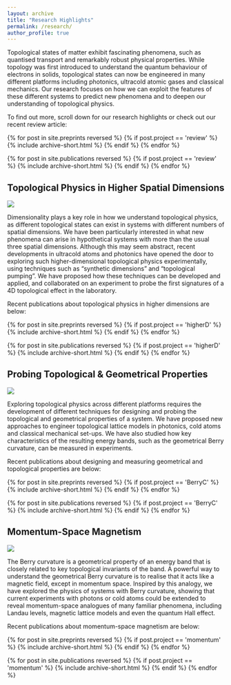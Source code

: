 ```yaml
---
layout: archive
title: "Research Highlights"
permalink: /research/
author_profile: true
---
```


Topological states of matter exhibit fascinating phenomena, such as quantised transport and remarkably robust physical properties. While topology was first introduced to understand the quantum behaviour of electrons in solids, topological states can now be engineered in many different platforms including photonics, ultracold atomic gases and classical mechanics. Our research focuses on how we can exploit the features of these different systems to predict new phenomena and to deepen our understanding of topological physics.

To find out more, scroll down for our research highlights or check out our recent review article:

{% for post in site.preprints reversed %} {% if post.project == 'review' %} {% include archive-short.html %} {% endif %} {% endfor %}

{% for post in site.publications reversed %} {% if post.project == 'review' %} {% include archive-short.html %} {% endif %} {% endfor %}

## Topological Physics in Higher Spatial Dimensions

<img src="{{ '/images/4d.jpg'}}">

Dimensionality plays a key role in how we understand topological physics, as different topological states can exist in systems with different numbers of spatial dimensions. We have been particularly interested in what new phenomena can arise in hypothetical systems with more than the usual three spatial dimensions. Although this may seem abstract, recent developments in ultracold atoms and photonics have opened the door to exploring such higher-dimensional topological physics experimentally, using techniques such as “synthetic dimensions” and “topological pumping”. We have proposed how these techniques can be developed and applied, and collaborated on an experiment to probe the first signatures of a 4D topological effect in the laboratory.   

Recent publications about topological physics in higher dimensions are below:

{% for post in site.preprints reversed %} {% if post.project == 'higherD' %} {% include archive-short.html %} {% endif %} {% endfor %}

{% for post in site.publications reversed %} {% if post.project == 'higherD' %} {% include archive-short.html %} {% endif %} {% endfor %}


## Probing Topological & Geometrical Properties

<img src="{{ '/images/berry.jpg'}}">

Exploring topological physics across different platforms requires the development of different techniques for designing and probing the topological and geometrical properties of a system. We have proposed new approaches to engineer topological lattice models in photonics, cold atoms and classical mechanical set-ups. We have also studied how key characteristics of the resulting energy bands, such as the geometrical Berry curvature, can be measured in experiments.

Recent publications about designing and measuring geometrical and topological properties are below:

{% for post in site.preprints reversed %} {% if post.project == 'BerryC' %} {% include archive-short.html %} {% endif %} {% endfor %}

{% for post in site.publications reversed %} {% if post.project == 'BerryC' %} {% include archive-short.html %} {% endif %} {% endfor %}


## Momentum-Space Magnetism

<img src="{{ '/images/momentumspace.jpg'}}">

The Berry curvature is a geometrical property of an energy band that is closely related to key topological invariants of the band. A powerful way to understand the geometrical Berry curvature is to realise that it acts like a magnetic field, except in momentum space. Inspired by this analogy, we have explored the physics of systems with Berry curvature, showing that current experiments with photons or cold atoms could be extended to reveal momentum-space analogues of many familiar phenomena, including Landau levels, magnetic lattice models and even the quantum Hall effect.

Recent publications about momentum-space magnetism are below:

{% for post in site.preprints reversed %} {% if post.project == 'momentum' %} {% include archive-short.html %} {% endif %} {% endfor %}

{% for post in site.publications reversed %} {% if post.project == 'momentum' %} {% include archive-short.html %} {% endif %} {% endfor %}
